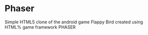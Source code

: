 # Phaser


Simple HTML5 clone of the android game Flappy Bird created using HTML% game framework PHASER
